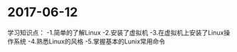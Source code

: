 # 2017-06-12
 学习知识点：
 -1.简单的了解Linux
 -2.安装了虚拟机
 -3.在虚拟机上安装了Linux操作系统
 -4.熟悉Linux的风格
 -5.掌握基本的Lunix常用命令
 
 
